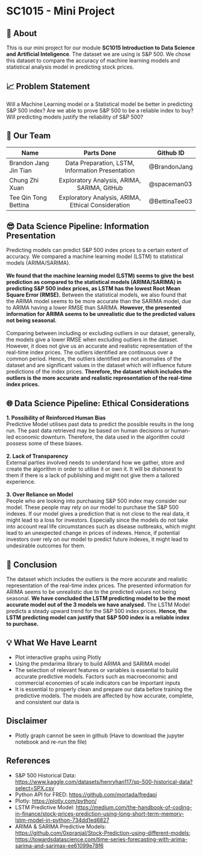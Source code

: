 # SC1015 - Mini Project
## :page_with_curl: About
This is our mini project for our module **SC1015 Introduction to Data Science and Artificial Inteligence**. The dataset we are using is S&P 500. We chose this dataset to compare the accuracy of machine learning models and statistical analysis model in predicting stock prices.

## :chart_with_upwards_trend: Problem Statement
Will a Machine Learning model or a Statistical model be better in predicting S&P 500 index? Are we able to prove S&P 500 to be a reliable index to buy? Will predicting models justify the reliability of S&P 500? 

## :busts_in_silhouette: Our Team
| Name | Parts Done | Github ID |
|---|:---:|---|
| Brandon Jang Jin Tian | Data Preparation, LSTM, Information Presentation | @BrandonJang |
| Chung Zhi Xuan | Exploratory Analysis, ARIMA, SARIMA, GitHub | @spaceman03 |
| Tee Qin Tong Bettina | Exploratory Analysis, ARIMA, Ethical Consideration | @BettinaTee03 |

## :sunglasses: Data Science Pipeline: Information Presentation
Predicting models can predict S&P 500 index prices to a certain extent of accuracy. We compared a machine learning model (LSTM) to statistical models (ARIMA/SARIMA).   
<br>
**We found that the machine learning model (LSTM) seems to give the best prediction as compared to the statistical models (ARIMA/SARIMA) in predicting S&P 500 index prices, as LSTM has the lowest Root Mean Square Error (RMSE).**
Between the statistical models, we also found that the ARIMA model seems to be more accurate than the SARIMA model, due to ARIMA having a lower RMSE than SARIMA. **However, the presented information for ARIMA seems to be unrealistic due to the predicted values not being seasonal.**    
<br>
Comparing between including or excluding outliers in our dataset, generally, the models give a lower RMSE when excluding outliers in the dataset. However, it does not give us an accurate and realistic representation of the real-time index prices. The outliers identified are continuous over a common period. Hence, the outliers identified are not anomalies of the dataset and are significant values in the dataset which will influence future predictions of the index prices. **Therefore, the dataset which includes the outliers is the more accurate and realistic representation of the real-time index prices.**  

## :globe_with_meridians: Data Science Pipeline: Ethical Considerations
**1. Possibility of Reinforced Human Bias**  
Predictive Model utilises past data to predict the possible results in the long run. The past data retrieved may be based on human decisions or human-led economic downturn. Therefore, the data used in the algorithm could possess some of these biases.   
<br>
**2. Lack of Transparency**  
External parties involved needs to understand how we gather, store and create the algorithm in order to utilise it or own it. It will be dishonest to them if there is a lack of publishing and might not give them a tailored experience.  
<br>
**3. Over Reliance on Model**  
People who are looking into purchasing S&P 500 index may consider our model. These people may rely on our model to purchase the S&P 500 indexes. If our model gives a prediction that is not close to the real data, it might lead to a loss for investors. Especially since the models do not take into account real life circumstances such as disease outbreaks, which might lead to an unexpected change in prices of indexes. Hence, if potential investors over rely on our model to predict future indexes, it might lead to undesirable outcomes for them.  

## :bookmark_tabs: Conclusion
The dataset which includes the outliers is the more accurate and realistic representation of the real-time index prices. The presented information for ARIMA seems to be unrealistic due to the predicted values not being seasonal. **We have concluded the LSTM predicting model to be the most accurate model out of the 3 models we have analysed.** The LSTM Model predicts a steady upward trend for the S&P 500 index prices. **Hence, the LSTM predicting model can justify that S&P 500 index is a reliable index to purchase.**

## :bulb: What We Have Learnt
- Plot interactive graphs using Plotly
- Using the pmdarima library to build ARIMA and SARIMA model
- The selection of relevant features or variables is essential to build accurate predictive models. Factors such as macroeconomic and commercial economies of scale indicators can be important inputs
- It is essential to properly clean and prepare our data before training the predictive models. The models are affected by how accurate, complete, and consistent our data is

## Disclaimer
- Plotly graph cannot be seen in github (Have to download the jupyter notebook and re-run the file)

## References
- S&P 500 Historical Data: https://www.kaggle.com/datasets/henryhan117/sp-500-historical-data?select=SPX.csv
- Python API for FRED: https://github.com/mortada/fredapi
- Plotly: https://plotly.com/python/
- LSTM Predictive Model: https://medium.com/the-handbook-of-coding-in-finance/stock-prices-prediction-using-long-short-term-memory-lstm-model-in-python-734dd1ed6827
- ARIMA & SARIMA Predictive Models: https://github.com/0xpranjal/Stock-Prediction-using-different-models; https://towardsdatascience.com/time-series-forecasting-with-arima-sarima-and-sarimax-ee61099e78f6
